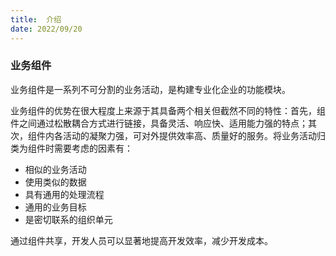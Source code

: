 ```yaml
---
title:  介绍
date: 2022/09/20
---
```


### 业务组件
业务组件是一系列不可分割的业务活动，是构建专业化企业的功能模块。

业务组件的优势在很大程度上来源于其具备两个相关但截然不同的特性：首先，组件之间通过松散耦合方式进行链接，具备灵活、响应快、适用能力强的特点；其次，组件内各活动的凝聚力强，可对外提供效率高、质量好的服务。将业务活动归类为组件时需要考虑的因素有： 　

- 相似的业务活动 　
- 使用类似的数据 　
- 具有通用的处理流程 　
- 通用的业务目标 　
- 是密切联系的组织单元 　

通过组件共享，开发人员可以显著地提高开发效率，减少开发成本。

